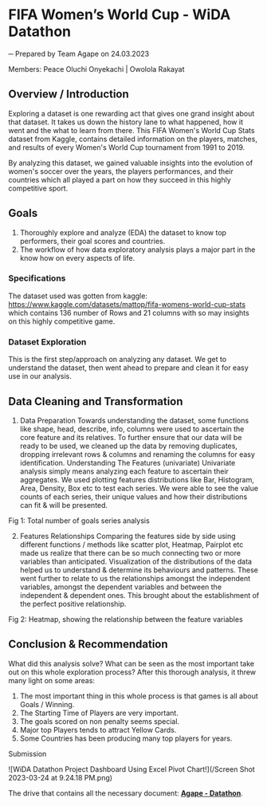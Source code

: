 # FIFA Women’s World Cup - WiDA Datathon

─
Prepared by Team Agape on 24.03.2023

Members: 
Peace Oluchi Onyekachi |
Owolola Rakayat


## Overview / Introduction

Exploring a dataset is one rewarding act that gives one grand insight about that dataset. It takes us down the history lane to what happened, how it went and the what to learn from there. This FIFA Women's World Cup Stats dataset from Kaggle, contains detailed information on the players, matches, and results of every Women's World Cup tournament from 1991 to 2019. 

By analyzing this dataset, we gained valuable insights into the evolution of women's soccer over the years, the players performances, and their countries which all played a part on how they succeed in this highly competitive sport.


## Goals
1. Thoroughly explore and analyze (EDA) the dataset to know top performers, their goal scores and countries. 
2. The workflow of how data exploratory analysis plays a major part in the know how on every aspects of life. 


### Specifications

The dataset used was gotten from kaggle: https://www.kaggle.com/datasets/mattop/fifa-womens-world-cup-stats which contains 136 number of Rows and 21 columns with so may insights on this highly competitive game.

### Dataset Exploration
This is the first step/approach on analyzing any dataset. We get to understand the dataset, then went ahead to prepare and clean it for easy use in our analysis. 

## Data Cleaning and Transformation

1. Data Preparation 
Towards understanding the dataset, some functions like shape, head, describe, info, columns were used to ascertain the core feature and its relatives.
To further ensure that our data will be ready to be used, we cleaned up the data by removing duplicates, dropping irrelevant rows & columns and renaming the columns for easy identification. 
Understanding The Features (univariate) 
Univariate analysis simply means analyzing each feature to ascertain their aggregates. 
We used plotting features distributions like Bar, Histogram, Area, Density, Box etc to test each series. We were able to see the value counts of each series, their unique values and how their distributions can fit & will be presented.  

Fig 1: Total number of goals series analysis 

2. Features Relationships 
Comparing the features side by side using different functions / methods like scatter plot, Heatmap, Pairplot etc made us realize that there can be so much connecting two or more variables than anticipated.
Visualization of the distributions of the data helped us to understand & determine its behaviours and patterns.  These went further to relate to us the relationships amongst the independent variables, amongst the dependent variables and between the independent & dependent ones. 
This brought about the establishment of the perfect positive relationship.

Fig 2: Heatmap, showing the relationship between the feature variables 

## Conclusion & Recommendation
What did this analysis solve? What can be seen as the most important take out on this whole exploration process? After this thorough analysis, it threw many light on some areas: 

1. The most important thing in this whole process is that games is all about Goals / Winning.
2. The Starting Time of Players are very important.
3. The goals scored on non penalty seems special.
4. Major top Players tends to attract Yellow Cards.
5. Some Countries has been producing many top players for years. 

Submission

![WiDA Datathon Project Dashboard Using Excel Pivot Chart!](/Screen Shot 2023-03-24 at 9.24.18 PM.png)

The drive that contains all the necessary document: **[Agape - Datathon](https://drive.google.com/drive/folders/173xjbmy-uLFp1bK6C87sP3rkpor0F8xT?usp=share_link)**.
